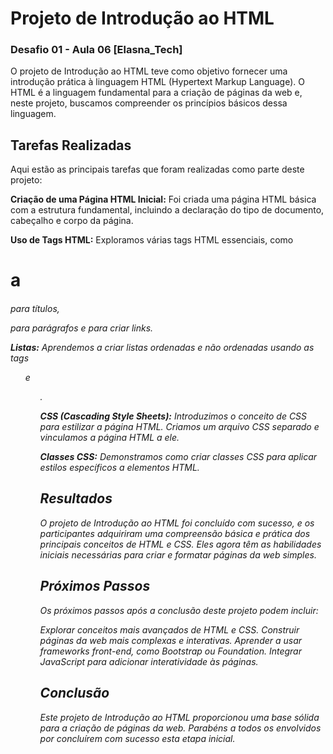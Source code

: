 
# Projeto de Introdução ao HTML

### Desafio  01 - Aula 06 [Elasna_Tech]

O projeto de Introdução ao HTML teve como objetivo fornecer uma introdução prática à linguagem HTML (Hypertext Markup Language). O HTML é a linguagem fundamental para a criação de páginas da web e, neste projeto, buscamos compreender os princípios básicos dessa linguagem.


## Tarefas Realizadas
Aqui estão as principais tarefas que foram realizadas como parte deste projeto:

**Criação de uma Página HTML Inicial:** Foi criada uma página HTML básica com a estrutura fundamental, incluindo a declaração do tipo de documento, cabeçalho e corpo da página.

**Uso de Tags HTML:**  Exploramos várias tags HTML essenciais, como <h1> a <h6> para títulos, <p> para parágrafos e <a> para criar links.

**Listas:** Aprendemos a criar listas ordenadas e não ordenadas usando as tags <ol> e <ul>.

**CSS (Cascading Style Sheets):** Introduzimos o conceito de CSS para estilizar a página HTML. Criamos um arquivo CSS separado e vinculamos a página HTML a ele.

**Classes CSS:** Demonstramos como criar classes CSS para aplicar estilos específicos a elementos HTML.

## Resultados

O projeto de Introdução ao HTML foi concluído com sucesso, e os participantes adquiriram uma compreensão básica e prática dos principais conceitos de HTML e CSS. Eles agora têm as habilidades iniciais necessárias para criar e formatar páginas da web simples.

## Próximos Passos
Os próximos passos após a conclusão deste projeto podem incluir:

Explorar conceitos mais avançados de HTML e CSS.
Construir páginas da web mais complexas e interativas.
Aprender a usar frameworks front-end, como Bootstrap ou Foundation.
Integrar JavaScript para adicionar interatividade às páginas.


## Conclusão
Este projeto de Introdução ao HTML proporcionou uma base sólida para a criação de páginas da web. Parabéns a todos os envolvidos por concluírem com sucesso esta etapa inicial. 


